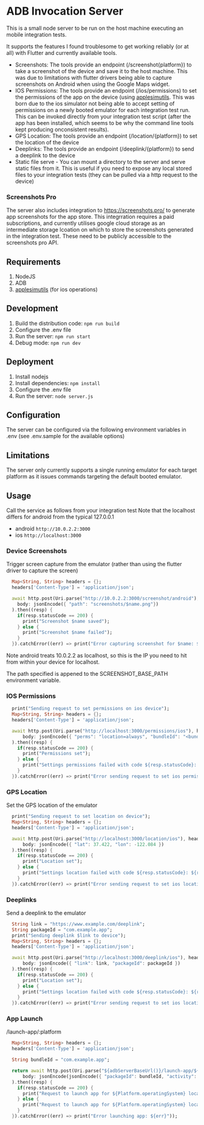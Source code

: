 # ADB Invocation Server
This is a small node server to be run on the host machine executing an mobile integration tests.

It supports the features I found troublesome to get working reliably (or at all) with Flutter and currently
available tools.

- Screenshots: The tools provide an endpoint (/screenshot{platform}) to take a screenshot of the
device and save it to the host machine.  This was due to limitations with flutter drivers being able to
capture screenshots on Android when using the Google Maps widget.
- IOS Permissions: The tools provide an endpoint (/ios/permissions) to set the permissions of the app
on the device (using [applesimutils](https://github.com/wix/AppleSimulatorUtils).  This was born due to
the ios simulator not being able to accept setting of permissions on a newly booted emulator for each integration test run.  This can be invoked directly from your integration test script (after the app has been installed, which seems to be why the command line tools kept producing onconsistent results).
- GPS Location: The tools provide an endpoint (/location/{platform}) to set the location of the device
- Deeplinks: The tools provide an endpoint (/deeplink/{platform}) to send a deeplink to the device
- Static file serve - You can mount a directory to the server and serve static files from it. This is useful if  you need to expose any local stored files to your integration tests (they can be pulled via a http request to the device)

### Screenshots Pro
The server also includes integration to https://screenshots.pro/ to generate app screenshots for the app store.
This integrration requires a paid subscriptions, and currently utilises google cloud storage as an intermediate storage lcoation on which to store the screenshots generated in the integration test.  These need to be publicly accessible to the screenshots pro API.

## Requirements
1. NodeJS
2. ADB
3. [applesimutils](https://github.com/wix/AppleSimulatorUtils) (for ios operations)

## Development
1. Build the distribution code: `npm run build`
2. Configure the .env file
3. Run the server: `npm run start`
4. Debug mode: `npm run dev`

## Deployment
1. Install nodejs
2. Install dependencies: `npm install`
3. Configure the .env file
4. Run the server: `node server.js`

## Configuration
The server can be configured via the following environment variables in .env (see .env.sample for the available options)

## Limitations
The server only currently supports a single running emulator for each target platform as it issues commands targeting the default booted emulator.
## Usage
Call the service as follows from your integration test
Note that the localhost differs for android from the typical 127.0.0.1
- android `http://10.0.2.2:3000`
- ios `http://localhost:3000`

### Device Screenshots
Trigger screen capture from the emulator (rather than using the flutter driver to capture the screen)

```dart
  Map<String, String> headers = {};
  headers['Content-Type'] = 'application/json';

  await http.post(Uri.parse("http://10.0.2.2:3000/screenshot/android"), headers: headers,
    body: jsonEncode({ "path": "screenshots/$name.png"})
  ).then((resp) {
    if(resp.statusCode == 200) {
      print("Screenshot $name saved");
    } else {
      print("Screenshot $name failed");
    }
  }).catchError((err) => print("Error capturing screenshot for $name: ${err}"));
```
Note android treats 10.0.2.2 as localhost, so this is the IP you need to hit from within your device for localhost.

The path specified is appened to the SCREENSHOT_BASE_PATH environment variable.

### IOS Permissions
```dart
  print("Sending request to set permissions on ios device");
  Map<String, String> headers = {};
  headers['Content-Type'] = 'application/json';

  await http.post(Uri.parse("http://localhost:3000/permissions/ios"), headers: headers,
      body: jsonEncode({ "perms": "location=always", "bundleId": "<bundleId>" })
  ).then((resp) {
    if(resp.statusCode == 200) {
      print("Permissions set");
    } else {
      print("Settings permissions failed with code ${resp.statusCode}: ${resp.body}");
    }
  }).catchError((err) => print("Error sending request to set ios permissions: ${err}"));
```

### GPS Location
Set the GPS location of the emulator

```dart
  print("Sending request to set location on device");
  Map<String, String> headers = {};
  headers['Content-Type'] = 'application/json';

  await http.post(Uri.parse("http://localhost:3000/location/ios"), headers: headers,
      body: jsonEncode({ "lat": 37.422, "lon": -122.084 })
  ).then((resp) {
    if(resp.statusCode == 200) {
      print("Location set");
    } else {
      print("Settings location failed with code ${resp.statusCode}: ${resp.body}");
    }
  }).catchError((err) => print("Error sending request to set ios location: ${err}"));
```

### Deeplinks
Send a deeplink to the emulator

```dart
  String link = "https://www.example.com/deeplink";
  String packageId = "com.example.app";
  print("Sending deeplink $link to device");
  Map<String, String> headers = {};
  headers['Content-Type'] = 'application/json';

  await http.post(Uri.parse("http://localhost:3000/deeplink/ios"), headers: headers,
      body: jsonEncode({ "link": link, "packageId": packageId })
  ).then((resp) {
    if(resp.statusCode == 200) {
      print("Location set");
    } else {
      print("Settings location failed with code ${resp.statusCode}: ${resp.body}");
    }
  }).catchError((err) => print("Error sending request to set ios location: ${err}"));
```

### App Launch
/launch-app/:platform
```dart
  Map<String, String> headers = {};
  headers['Content-Type'] = 'application/json';

  String bundleId = "com.example.app";

  return await http.post(Uri.parse("${adbServerBaseUrl()}/launch-app/${Platform.operatingSystem}"), headers: headers,
      body: jsonEncode(jsonEncode({ "packageId": bundleId, "activity": "${bundleId}.MainActivity" }))
  ).then((resp) {
    if(resp.statusCode == 200) {
      print("Request to launch app for ${Platform.operatingSystem} locale $locale");
    } else {
      print("Request to launch app for ${Platform.operatingSystem} locale $locale with code ${resp.statusCode}: ${resp.body}");
    }
  }).catchError((err) => print("Error launching app: ${err}"));
```
